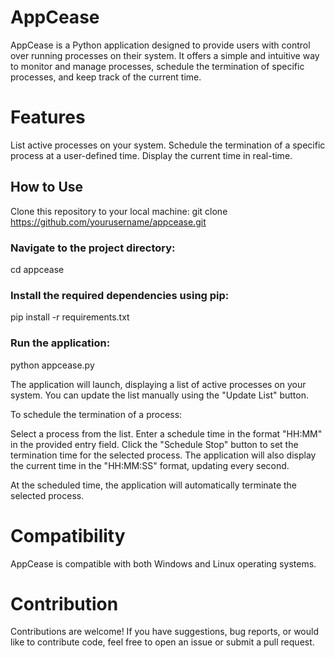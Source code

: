 # AppCease
AppCease is a Python application designed to provide users with control over running processes on their system. It offers a simple and intuitive way to monitor and manage processes, schedule the termination of specific processes, and keep track of the current time.

# Features
List active processes on your system.
Schedule the termination of a specific process at a user-defined time.
Display the current time in real-time.

## How to Use

Clone this repository to your local machine:
git clone https://github.com/yourusername/appcease.git
### Navigate to the project directory:
cd appcease

### Install the required dependencies using pip:

pip install -r requirements.txt

### Run the application:
python appcease.py

The application will launch, displaying a list of active processes on your system. You can update the list manually using the "Update List" button.

To schedule the termination of a process:

Select a process from the list.
Enter a schedule time in the format "HH:MM" in the provided entry field.
Click the "Schedule Stop" button to set the termination time for the selected process.
The application will also display the current time in the "HH:MM:SS" format, updating every second.

At the scheduled time, the application will automatically terminate the selected process.

# Compatibility
AppCease is compatible with both Windows and Linux operating systems.

# Contribution
Contributions are welcome! If you have suggestions, bug reports, or would like to contribute code, feel free to open an issue or submit a pull request.
